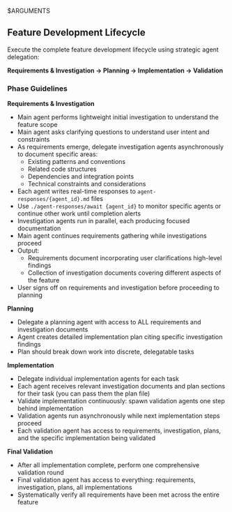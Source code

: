 $ARGUMENTS

## Feature Development Lifecycle

Execute the complete feature development lifecycle using strategic agent delegation:

**Requirements & Investigation → Planning → Implementation → Validation**

### Phase Guidelines

**Requirements & Investigation**
- Main agent performs lightweight initial investigation to understand the feature scope
- Main agent asks clarifying questions to understand user intent and constraints
- As requirements emerge, delegate investigation agents asynchronously to document specific areas:
  - Existing patterns and conventions
  - Related code structures
  - Dependencies and integration points
  - Technical constraints and considerations
- Each agent writes real-time responses to `agent-responses/{agent_id}.md` files
- Use `./agent-responses/await {agent_id}` to monitor specific agents or continue other work until completion alerts
- Investigation agents run in parallel, each producing focused documentation
- Main agent continues requirements gathering while investigations proceed
- Output: 
  - Requirements document incorporating user clarifications high-level findings
  - Collection of investigation documents covering different aspects of the feature
- User signs off on requirements and investigation before proceeding to planning

**Planning**
- Delegate a planning agent with access to ALL requirements and investigation documents
- Agent creates detailed implementation plan citing specific investigation findings
- Plan should break down work into discrete, delegatable tasks

**Implementation**
- Delegate individual implementation agents for each task
- Each agent receives relevant investigation documents and plan sections for their task (you can pass them the plan file)
- Validate implementation continuously: spawn validation agents one step behind implementation
- Validation agents run asynchronously while next implementation steps proceed
- Each validation agent has access to requirements, investigation, plans, and the specific implementation being validated

**Final Validation**
- After all implementation complete, perform one comprehensive validation round
- Final validation agent has access to everything: requirements, investigation, plans, all implementations
- Systematically verify all requirements have been met across the entire feature
